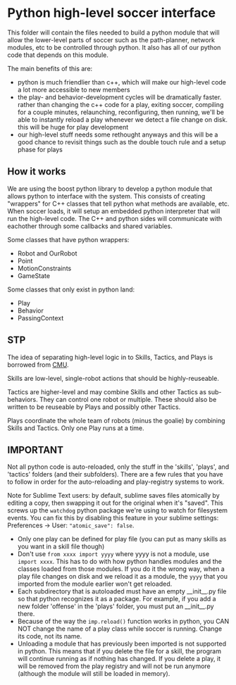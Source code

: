 
# Python high-level soccer interface

This folder will contain the files needed to build a python module that will allow the lower-level parts of soccer such as the path-planner, network modules, etc to be controlled through python.  It also has all of our python code that depends on this module.

The main benefits of this are:

* python is much friendlier than c++, which will make our high-level code a lot more accessible to new members
* the play- and behavior-development cycles will be dramatically faster. rather than changing the c++ code for a play, exiting soccer, compiling for a couple minutes, relaunching, reconfiguring, then running, we'll be able to instantly reload a play whenever we detect a file change on disk. this will be huge for play development
* our high-level stuff needs some rethought anyways and this will be a good chance to revisit things such as the double touch rule and a setup phase for plays


## How it works

We are using the boost python library to develop a python module that allows python to interface with the system.  This consists of creating "wrappers" for C++ classes that tell python what methods are available, etc.  When soccer loads, it will setup an embedded python interpreter that will run the high-level code.  The C++ and python sides will communicate with eachother through some callbacks and shared variables.

Some classes that have python wrappers:

* Robot and OurRobot
* Point
* MotionConstraints
* GameState


Some classes that only exist in python land:

* Play
* Behavior
* PassingContext


## STP

The idea of separating high-level logic in to Skills, Tactics, and Plays is borrowed from [CMU](http://www.cs.cmu.edu/~mmv/papers/05STP-IEEE.pdf).

Skills are low-level, single-robot actions that should be highly-reuseable.

Tactics are higher-level and may combine Skills and other Tactics as sub-behaviors.  They can control one robot or multiple.  These should also be written to be reuseable by Plays and possibly other Tactics.

Plays coordinate the whole team of robots (minus the goalie) by combining Skills and Tactics.  Only one Play runs at a time.


## IMPORTANT

Not all python code is auto-reloaded, only the stuff in the 'skills', 'plays', and 'tactics' folders (and their subfolders).  There are a few rules that you have to follow in order for the auto-reloading and play-registry systems to work.

Note for Sublime Text users: by default, sublime saves files atomically by editing a copy, then swapping it out for the original when it's "saved".  This screws up the `watchdog` python package we're using to watch for filesystem events.  You can fix this by disabling this feature in your sublime settings: Preferences -> User: `"atomic_save": false`.


* Only one play can be defined for play file (you can put as many skills as you want in a skill file though)
* Don't use `from xxxx import yyyy` where yyyy is not a module, use `import xxxx`.  This has to do with how python handles modules and the classes loaded from those modules.  If you do it the wrong way, when a play file changes on disk and we reload it as a module, the `yyyy` that you imported from the module earlier won't get reloaded.
* Each subdirectory that is autoloaded must have an empty \_\_init\_\_.py file so that python recognizes it as a package.  For example, if you add a new folder 'offense' in the 'plays' folder, you must put an \_\_init\_\_.py there.
* Because of the way the `imp.reload()` function works in python, you CAN NOT change the name of a play class while soccer is running.  Change its code, not its name.
* Unloading a module that has previously been imported is not supported in python.  This means that if you delete the file for a skill, the program will continue running as if nothing has changed.  If you delete a play, it will be removed from the play registry and will not be run anymore (although the module will still be loaded in memory).
